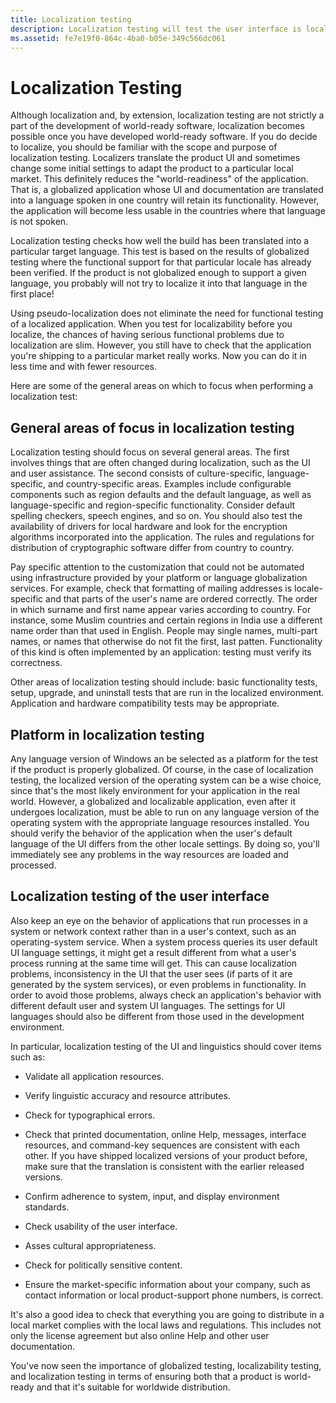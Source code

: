 ```yaml
---
title: Localization testing
description: Localization testing will test the user interface is localized to the correct languages. This can be done after globalization test is complete.
ms.assetid: fe7e19f0-864c-4ba0-b05e-349c566dc061
---
```


# Localization Testing

Although localization and, by extension, localization testing are not strictly a part of the development of world-ready software, localization becomes possible once you have developed world-ready software.
If you do decide to localize, you should be familiar with the scope and purpose of localization testing.
Localizers translate the product UI and sometimes change some initial settings to adapt the product to a particular local market.
This definitely reduces the "world-readiness" of the application.
That is, a globalized application whose UI and documentation are translated into a language spoken in one country will retain its functionality.
However, the application will become less usable in the countries where that language is not spoken.

Localization testing checks how well the build has been translated into a particular target language.
This test is based on the results of globalized testing where the functional support for that particular locale has already been verified.
If the product is not globalized enough to support a given language, you probably will not try to localize it into that language in the first place!

Using pseudo-localization does not eliminate the need for functional testing of a localized application.
When you test for localizability before you localize, the chances of having serious functional problems due to localization are slim.
However, you still have to check that the application you're shipping to a particular market really works.
Now you can do it in less time and with fewer resources.

Here are some of the general areas on which to focus when performing a localization test:

## General areas of focus in localization testing

Localization testing should focus on several general areas.
The first involves things that are often changed during localization, such as the UI and user assistance.
The second consists of culture-specific, language-specific, and country-specific areas.
Examples include configurable components such as region defaults and the default language, as well as language-specific and region-specific functionality.
Consider default spelling checkers, speech engines, and so on.
You should also test the availability of drivers for local hardware and look for the encryption algorithms incorporated into the application.
The rules and regulations for distribution of cryptographic software differ from country to country.

Pay specific attention to the customization that could not be automated using infrastructure provided by your platform or language globalization services.
For example, check that formatting of mailing addresses is locale-specific and that parts of the user's name are ordered correctly.
The order in which surname and first name appear varies according to country.
For instance, some Muslim countries and certain regions in India use a different name order than that used in English.
People may single names, multi-part names, or names that otherwise do not fit the first, last patten.
Functionality of this kind is often implemented by an application: testing must verify its correctness.

Other areas of localization testing should include: basic functionality tests, setup, upgrade, and uninstall tests that are run in the localized environment.
Application and hardware compatibility tests may be appropriate.

## Platform in localization testing

Any language version of Windows an be selected as a platform for the test if the product is properly globalized.
Of course, in the case of localization testing, the localized version of the operating system can be a wise choice, since that's the most likely environment for your application in the real world.
However, a globalized and localizable application, even after it undergoes localization, must be able to run on any language version of the operating system with the appropriate language resources installed.
You should verify the behavior of the application when the user's default language of the UI differs from the other locale settings.
By doing so, you'll immediately see any problems in the way resources are loaded and processed.

## Localization testing of the user interface

Also keep an eye on the behavior of applications that run processes in a system or network context rather than in a user's context, such as an operating-system service.
When a system process queries its user default UI language settings, it might get a result different from what a user's process running at the same time will get.
This can cause localization problems, inconsistency in the UI that the user sees (if parts of it are generated by the system services), or even problems in functionality.
In order to avoid those problems, always check an application's behavior with different default user and system UI languages.
The settings for UI languages should also be different from those used in the development environment.

In particular, localization testing of the UI and linguistics should cover items such as:

- Validate all application resources.

- Verify linguistic accuracy and resource attributes.

- Check for typographical errors.

- Check that printed documentation, online Help, messages, interface resources, and command-key sequences are consistent with each other.
  If you have shipped localized versions of your product before, make sure that the translation is consistent with the earlier released versions.

- Confirm adherence to system, input, and display environment standards.

- Check usability of the user interface.

- Asses cultural appropriateness.

- Check for politically sensitive content.

- Ensure the market-specific information about your company, such as contact information or local product-support phone numbers, is correct.

It's also a good idea to check that everything you are going to distribute in a local market complies with the local laws and regulations.
This includes not only the license agreement but also online Help and other user documentation.

You've now seen the importance of globalized testing, localizability testing, and localization testing in terms of ensuring both that a product is world-ready and that it's suitable for worldwide distribution.
